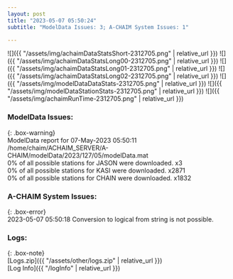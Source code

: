 ```yaml
---
layout: post
title: "2023-05-07 05:50:24"
subtitle: "ModelData Issues: 3; A-CHAIM System Issues: 1"

---
```


![]({{ "/assets/img/achaimDataStatsShort-2312705.png" | relative_url }})
![]({{ "/assets/img/achaimDataStatsLong00-2312705.png" | relative_url }})
![]({{ "/assets/img/achaimDataStatsLong01-2312705.png" | relative_url }})
![]({{ "/assets/img/achaimDataStatsLong02-2312705.png" | relative_url }})
![]({{ "/assets/img/modelDataDataStats-2312705.png" | relative_url }})
![]({{ "/assets/img/modelDataStationStats-2312705.png" | relative_url }})
![]({{ "/assets/img/achaimRunTime-2312705.png" | relative_url }})


### ModelData Issues:  
  
{: .box-warning}  
 ModelData report for 07-May-2023 05:50:11   
 /home/chaim/ACHAIM_SERVER/A-CHAIM/modelData/2023/127/05/modelData.mat   
 0% of all possible stations for JASON were downloaded. x3   
 0% of all possible stations for KASI were downloaded. x2871   
 0% of all possible stations for CHAIN were downloaded. x1832   
  
### A-CHAIM System Issues:  
  
{: .box-error}  
2023-05-07 05:50:18 Conversion to logical from string is not possible.  

### Logs:  
  
{: .box-note}  
[Logs.zip]({{ "/assets/other/logs.zip" | relative_url }})  
[Log Info]({{ "/logInfo" | relative_url }})  
